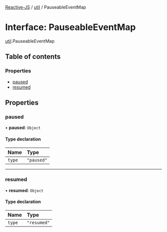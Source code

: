 [Reactive-JS](../README.md) / [util](../modules/util.md) / PauseableEventMap

# Interface: PauseableEventMap

[util](../modules/util.md).PauseableEventMap

## Table of contents

### Properties

- [paused](util.PauseableEventMap.md#paused)
- [resumed](util.PauseableEventMap.md#resumed)

## Properties

### paused

• **paused**: `Object`

#### Type declaration

| Name | Type |
| :------ | :------ |
| `type` | ``"paused"`` |

___

### resumed

• **resumed**: `Object`

#### Type declaration

| Name | Type |
| :------ | :------ |
| `type` | ``"resumed"`` |
